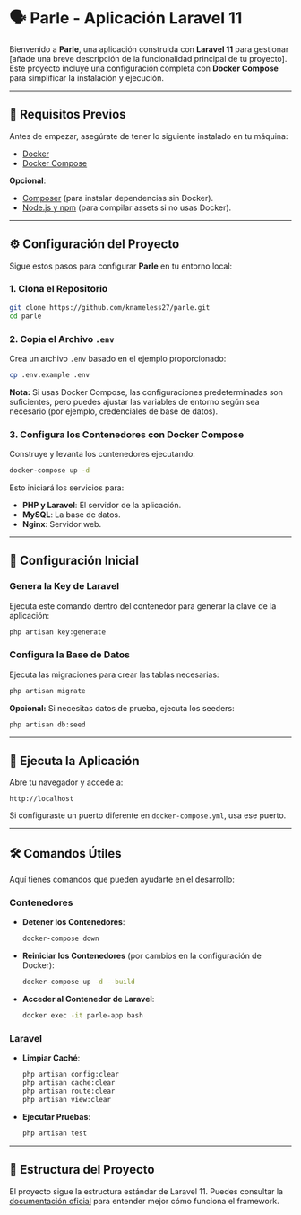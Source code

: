 # 🗣️ Parle - Aplicación Laravel 11

Bienvenido a **Parle**, una aplicación construida con **Laravel 11** para gestionar [añade una breve descripción de la funcionalidad principal de tu proyecto]. Este proyecto incluye una configuración completa con **Docker Compose** para simplificar la instalación y ejecución.

---

## 📝 Requisitos Previos

Antes de empezar, asegúrate de tener lo siguiente instalado en tu máquina:

- [Docker](https://www.docker.com/)
- [Docker Compose](https://docs.docker.com/compose/)

**Opcional**:
- [Composer](https://getcomposer.org/) (para instalar dependencias sin Docker).
- [Node.js y npm](https://nodejs.org/) (para compilar assets si no usas Docker).

---

## ⚙️ Configuración del Proyecto

Sigue estos pasos para configurar **Parle** en tu entorno local:

### 1. Clona el Repositorio

```bash
git clone https://github.com/knameless27/parle.git
cd parle
```

### 2. Copia el Archivo `.env`

Crea un archivo `.env` basado en el ejemplo proporcionado:

```bash
cp .env.example .env
```

**Nota:** Si usas Docker Compose, las configuraciones predeterminadas son suficientes, pero puedes ajustar las variables de entorno según sea necesario (por ejemplo, credenciales de base de datos).

### 3. Configura los Contenedores con Docker Compose

Construye y levanta los contenedores ejecutando:

```bash
docker-compose up -d
```

Esto iniciará los servicios para:

- **PHP y Laravel**: El servidor de la aplicación.
- **MySQL**: La base de datos.
- **Nginx**: Servidor web.

---

## 🔑 Configuración Inicial

### Genera la Key de Laravel

Ejecuta este comando dentro del contenedor para generar la clave de la aplicación:

```bash
php artisan key:generate
```

### Configura la Base de Datos

Ejecuta las migraciones para crear las tablas necesarias:

```bash
php artisan migrate
```

**Opcional:** Si necesitas datos de prueba, ejecuta los seeders:

```bash
php artisan db:seed
```

---

## 🚀 Ejecuta la Aplicación

Abre tu navegador y accede a:

```
http://localhost
```

Si configuraste un puerto diferente en `docker-compose.yml`, usa ese puerto.

---

## 🛠 Comandos Útiles

Aquí tienes comandos que pueden ayudarte en el desarrollo:

### Contenedores

- **Detener los Contenedores**:
  ```bash
  docker-compose down
  ```

- **Reiniciar los Contenedores** (por cambios en la configuración de Docker):
  ```bash
  docker-compose up -d --build
  ```

- **Acceder al Contenedor de Laravel**:
  ```bash
  docker exec -it parle-app bash
  ```

### Laravel

- **Limpiar Caché**:
  ```bash
  php artisan config:clear
  php artisan cache:clear
  php artisan route:clear
  php artisan view:clear
  ```

- **Ejecutar Pruebas**:
  ```bash
  php artisan test
  ```

---

## 📂 Estructura del Proyecto

El proyecto sigue la estructura estándar de Laravel 11. Puedes consultar la [documentación oficial](https://laravel.com/docs/11.x) para entender mejor cómo funciona el framework.

